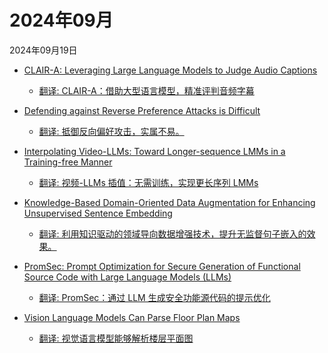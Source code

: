 # 2024年09月

2024年09月19日

- [CLAIR-A: Leveraging Large Language Models to Judge Audio Captions](2024年09月19日/CLAIR-A_Leveraging_Large_Language_Models_to_Judge_Audio_Captions.md)

    - [翻译: CLAIR-A：借助大型语言模型，精准评判音频字幕](2024年09月19日/CLAIR-A_Leveraging_Large_Language_Models_to_Judge_Audio_Captions.md)

- [Defending against Reverse Preference Attacks is Difficult](2024年09月19日/Defending_against_Reverse_Preference_Attacks_is_Difficult.md)

    - [翻译: 抵御反向偏好攻击，实属不易。](2024年09月19日/Defending_against_Reverse_Preference_Attacks_is_Difficult.md)

- [Interpolating Video-LLMs: Toward Longer-sequence LMMs in a Training-free Manner](2024年09月19日/Interpolating_Video-LLMs_Toward_Longer-sequence_LMMs_in_a_Training-free_Manner.md)

    - [翻译: 视频-LLMs 插值：无需训练，实现更长序列 LMMs](2024年09月19日/Interpolating_Video-LLMs_Toward_Longer-sequence_LMMs_in_a_Training-free_Manner.md)

- [Knowledge-Based Domain-Oriented Data Augmentation for Enhancing Unsupervised Sentence Embedding](2024年09月19日/Knowledge-Based_Domain-Oriented_Data_Augmentation_for_Enhancing_Unsupervised_Sentence_Embedding.md)

    - [翻译: 利用知识驱动的领域导向数据增强技术，提升无监督句子嵌入的效果。](2024年09月19日/Knowledge-Based_Domain-Oriented_Data_Augmentation_for_Enhancing_Unsupervised_Sentence_Embedding.md)

- [PromSec: Prompt Optimization for Secure Generation of Functional Source Code with Large Language Models (LLMs)](2024年09月19日/PromSec_Prompt_Optimization_for_Secure_Generation_of_Functional_Source_Code_with_Large_Language_Models_(LLMs).md)

    - [翻译: PromSec：通过 LLM 生成安全功能源代码的提示优化](2024年09月19日/PromSec_Prompt_Optimization_for_Secure_Generation_of_Functional_Source_Code_with_Large_Language_Models_(LLMs).md)

- [Vision Language Models Can Parse Floor Plan Maps](2024年09月19日/Vision_Language_Models_Can_Parse_Floor_Plan_Maps.md)

    - [翻译: 视觉语言模型能够解析楼层平面图](2024年09月19日/Vision_Language_Models_Can_Parse_Floor_Plan_Maps.md)